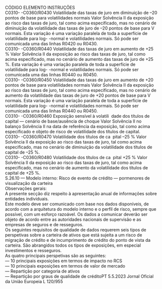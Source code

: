  
CÓDIGO  ELEMENTO  INSTRUÇÕES  
C0310- 
-C0360/R0430  Volatilidade das taxas de juro 
em diminuição de –20 pontos 
de base para volatilidades 
normais  Valor Solvência II da exposição ao risco das taxas de juro, tal como acima 
especificado, mas no cenário de diminuição da volatilidade das taxas de juro de 
–20 pontos de base para V normais. 
Esta variação é uma variação paralela de toda a superfície de volatilidade para log- 
-normal e volatilidades normais. 
Só pode ser comunicada uma das linhas R0420 ou R0430.  
C0310- 
-C0360/R0440  Volatilidade das taxas de juro 
em aumento de +25 %  Valor Solvência II da exposição ao risco das taxas de juro, tal como acima 
especificado, mas no cenário de aumento das taxas de juro de +25 %. 
Esta variação é uma variação paralela de toda a superfície de volatilidade para log- 
-normal e volatilidades normais. 
Só pode ser comunicada uma das linhas R0440 ou R0450.  
C0310- 
-C0360/R0450  Volatilidade das taxas de juro 
em aumento de +20 pontos de 
base para volatilidades normais  Valor Solvência II da exposição ao risco das taxas de juro, tal como acima 
especificado, mas no cenário de aumento da volatilidade das taxas de juro de 
+20 pontos de base para V normais. 
Esta variação é uma variação paralela de toda a superfície de volatilidade para log- 
-normal e volatilidades normais. 
Só pode ser comunicada uma das linhas R0440 ou R0450.  
C0310- 
-C0360/R0460  Exposição sensível à volatili ­
dade dos títulos de capital — 
cenário de base/ausência de 
choque  Valor Solvência II no balanço Solvência II na data de referência da exposição, tal 
como acima especificado e objeto de risco de volatilidade dos títulos de capital.  
C0310- 
-C0360/R0470  Volatilidade dos títulos de ca ­
pital –25 %  Valor Solvência II da exposição ao risco das taxas de juro, tal como acima 
especificado, mas no cenário de diminuição da volatilidade dos títulos de capital 
de –25 %.  
C0310- 
-C0360/R0480  Volatilidade dos títulos de ca ­
pital +25 %  Valor Solvência II da exposição ao risco das taxas de juro, tal como acima 
especificado, mas no cenário de aumento da volatilidade dos títulos de capital 
de +25 %.  
S.26.10 — Modelo interno: Risco de evento de crédito — pormenores de visualização da carteira  
Observações gerais:  
A presente secção diz respeito à apresentação anual de informações sobre entidades individuais.  
Este modelo deve ser comunicado com base nos dados disponíveis, de acordo com a arquitetura do modelo interno e o 
perfil de risco, sempre que possível, com um esforço razoável. Os dados a comunicar deverão ser objeto de acordo entre 
as autoridades nacionais de supervisão e as empresas de seguros e de resseguros.  
Os seguintes requisitos de qualidade de dados requerem seis tipos de perspetivas sobre a carteira de ativos que está 
sujeita a um risco de migração de crédito e de incumprimento de crédito do ponto de vista da carteira. São abrangidos 
todos os tipos de exposições, em especial investimentos e resseguros.  
As quatro principais perspetivas são as seguintes:  
— 10 principais exposições em termos de impacto no RCS  
— 10 principais exposições em termos de valor de mercado  
— Repartição por categoria de ativos  
— Repartição por graus de qualidade de créditoPT  5.5.2023 Jornal Oficial da União Europeia L 120/955